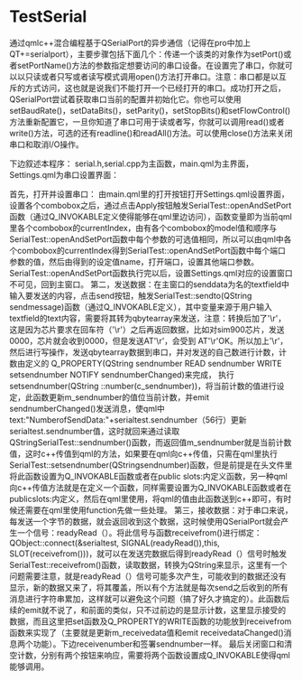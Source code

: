 TestSerial
==========
通过qmlc++混合编程基于QSerialPort的异步通信（记得在pro中加上QT+=serialport），主要步骤包括下面几个：传递一个该类的对象作为setPort()或者setPortName()方法的参数指定想要访问的串口设备。在设置完了串口，你就可以以只读或者只写或者读写模式调用open()方法打开串口。注意：串口都是以互斥的方式访问，这也就是说我们不能打开一个已经打开的串口。成功打开之后，QSerialPort尝试着获取串口当前的配置并初始化它。你也可以使用setBaudRate()，setDataBits()，setParity()，setStopBits()和setFlowControl()方法重新配置它，一旦你知道了串口可用于读或者写，你就可以调用read()或者write()方法，可选的还有readline()和readAll()方法。可以使用close()方法来关闭串口和取消I/O操作。

下边叙述本程序：
serial.h,serial.cpp为主函数，main.qml为主界面，Settings.qml为串口设置界面：

首先，打开并设置串口：
    由main.qml里的打开按钮打开Settings.qml设置界面，设置各个combobox之后，通过点击Apply按钮触发SerialTest::openAndSetPort函数（通过Q_INVOKABLE定义使得能够在qml里边访问），函数变量即为当前qml里各个combobox的currentIndex，由有各个combobox的model值和顺序与SerialTest::openAndSetPort函数中每个参数的可选值相同，所以可以由qml中各个combobox的currentIndex得到SerialTest::openAndSetPort函数中每个端口参数的值，然后由得到的设定值name，打开端口，设置其他端口参数。SerialTest::openAndSetPort函数执行完以后，设置Settings.qml对应的设置窗口不可见，回到主窗口。
第二，发送数据：在主窗口的senddata为名的textfield中输入要发送的内容，点击send按钮，触发SerialTest::sendto(QString sendmessage)函数（通过Q_INVOKABLE定义），其中变量来源于用户输入textfield的text内容，需要将其转为qbytearray来发送，注意：转换后加了'\r'，这是因为芯片要求在回车符（'\r'）之后再返回数据，比如对sim900芯片，发送0000，芯片就会收到0000，但是发送AT'\r'，会受到 AT'\r'OK。所以加上'\r'，然后进行写操作，发送qbytearray数据到串口，并对发送的自己数进行计数，计数由定义的 
Q_PROPERTY(QString sendnumber READ sendnumber WRITE setsendnumber NOTIFY sendnumberChanged)来完成， 
执行setsendnumber(QString ::number(c_sendnumber))，将当前计数的值进行设定，此函数更新m_sendnumber的值位当前计数，并emit sendnumberChanged()发送消息，使qml中text:"NumberofSendData:"+serialtest.sendnumber（56行）更新serialtest.sendnumber值，这时就回来通过读取QStringSerialTest::sendnumber()函数，而返回值m_sendnumber就是当前计数值，这时c++传值到qml的方法，如果要在qml向c++传值，只需在qml里执行SerialTest::setsendnumber(QStringsendnumber)函数，但是前提是在头文件里将此函数设置为Q_INVOKABLE函数或者在public slots:内定义函数，另一种qml向c++传值方法就是在定义一个函数，同样需要设置为Q_INVOKABLE函数或者在publicslots:内定义，然后在qml里使用，将qml的值由此函数送到c++即可，有时候还需要在qml里使用function先做一些处理。
第三，接收数据：对于串口来说，每发送一个字节的数据，就会返回收到这个数据，这时候使用QSerialPort就会产生一个信号：readyRead（）。将此信号与函数receivefrom()进行绑定： QObject::connect(&serialtest, SIGNAL(readyRead()),this, SLOT(receivefrom()))，就可以在发送完数据后得到readyRead（）信号时触发SerialTest::receivefrom()函数，读取数据，转换为QString来显示，这里有一个问题需要注意，就是readyRead（）信号可能多次产生，可能收到的数据还没有显示，新的数据又来了，将其覆盖，所以有个方法就是每次send之后收到的所有消息进行字符串累加，这样就可以避免这个问题（搞了好久才搞定的）。此函数后续的emit就不说了，和前面的类似，只不过前边的是显示计数，这里显示接受的数据，而且这里把set函数及Q_PROPERTY的WRITE函数的功能放到receivefrom函数来实现了（主要就是更新m_receivedata值和emit receivedataChanged()消息两个功能）。下边receivenumber和签署sendnumber一样。
最后关闭窗口和清空计数，分别有两个按钮来响应，需要将两个函数设置成Q_INVOKABLE使得qml能够调用。

    


